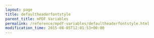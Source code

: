 ```yaml
---
layout: page
title: defaultheaderfontstyle
parent_title: mPDF Variables
permalink: /reference/mpdf-variables/defaultheaderfontstyle.html
modification_time: 2015-08-05T12:01:53+00:00
---
```




